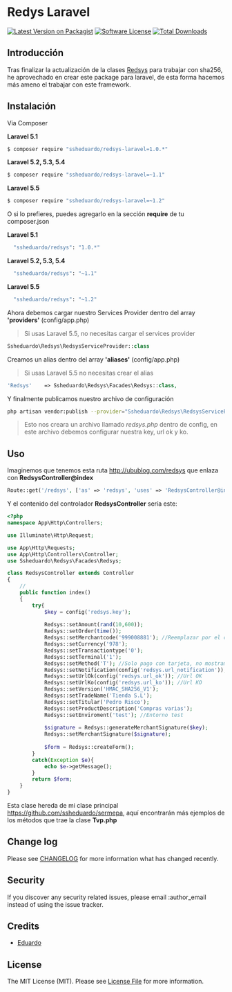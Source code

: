 # Redys Laravel

[![Latest Version on Packagist][ico-version]][link-packagist]
[![Software License][ico-license]](LICENSE.md)
[![Total Downloads][ico-downloads]][link-downloads]

## Introducción

Tras finalizar la actualización de la clases [Redsys][link-redsys] para trabajar con sha256, he aprovechado en crear este package para laravel, de esta forma hacemos más ameno el trabajar con este framework.

## Instalación

Via Composer

**Laravel 5.1**
``` bash
$ composer require "ssheduardo/redsys-laravel=1.0.*"
```

**Laravel 5.2, 5.3, 5.4**
``` bash
$ composer require "ssheduardo/redsys-laravel=~1.1"
```
**Laravel 5.5**
``` bash
$ composer require "ssheduardo/redsys-laravel=~1.2"
```

O si lo prefieres, puedes agregarlo en la sección **require** de tu composer.json

**Laravel 5.1**
```bash
  "ssheduardo/redsys": "1.0.*"
```

**Laravel 5.2, 5.3, 5.4**
```bash
  "ssheduardo/redsys": "~1.1"
```
**Laravel 5.5**
```bash
  "ssheduardo/redsys": "~1.2"
```

Ahora debemos cargar nuestro Services Provider dentro del array **'providers'** (config/app.php)
>Si usas Laravel 5.5, no necesitas cargar el services provider
```php
Ssheduardo\Redsys\RedsysServiceProvider::class
```

Creamos un alias dentro del array **'aliases'** (config/app.php)
>Si usas Laravel 5.5 no necesitas crear el alias
```php
'Redsys'    => Ssheduardo\Redsys\Facades\Redsys::class,
```

Y finalmente publicamos nuestro archivo de configuración 
```bash
php artisan vendor:publish --provider="Ssheduardo\Redsys\RedsysServiceProvider"
```
>Esto nos creara un archivo llamado *redsys.php* dentro de config, en este archivo debemos configurar nuestra key, url ok y ko. 


## Uso
Imaginemos que tenemos esta ruta http://ubublog.com/redsys que enlaza con **RedsysController@index**

```php
Route::get('/redsys', ['as' => 'redsys', 'uses' => 'RedsysController@index']);
```

Y el contenido del controlador **RedsysController** sería este:
``` php
<?php
namespace App\Http\Controllers;

use Illuminate\Http\Request;

use App\Http\Requests;
use App\Http\Controllers\Controller;
use Ssheduardo\Redsys\Facades\Redsys;

class RedsysController extends Controller
{
    //
    public function index()
    {
        try{
            $key = config('redsys.key');
              
            Redsys::setAmount(rand(10,600));
            Redsys::setOrder(time());
            Redsys::setMerchantcode('999008881'); //Reemplazar por el código que proporciona el banco
            Redsys::setCurrency('978');
            Redsys::setTransactiontype('0');
            Redsys::setTerminal('1');
            Redsys::setMethod('T'); //Solo pago con tarjeta, no mostramos iupay
            Redsys::setNotification(config('redsys.url_notification')); //Url de notificacion
            Redsys::setUrlOk(config('redsys.url_ok')); //Url OK
            Redsys::setUrlKo(config('redsys.url_ko')); //Url KO             
            Redsys::setVersion('HMAC_SHA256_V1');
            Redsys::setTradeName('Tienda S.L');
            Redsys::setTitular('Pedro Risco');
            Redsys::setProductDescription('Compras varias');
            Redsys::setEnviroment('test'); //Entorno test
    
            $signature = Redsys::generateMerchantSignature($key);
            Redsys::setMerchantSignature($signature);
    
            $form = Redsys::createForm();
        }
        catch(Exception $e){
            echo $e->getMessage();
        }
        return $form;
    }
}


```

Esta clase hereda de mi clase principal https://github.com/ssheduardo/sermepa, aquí encontrarán más ejemplos de los métodos que trae la clase **Tvp.php**


## Change log

Please see [CHANGELOG](CHANGELOG.md) for more information what has changed recently.


## Security

If you discover any security related issues, please email :author_email instead of using the issue tracker.

## Credits

- [Eduardo][link-author]

## License

The MIT License (MIT). Please see [License File](LICENSE.md) for more information.

[ico-version]: https://img.shields.io/packagist/v/ssheduardo/redsys-laravel.svg?style=flat-square
[ico-license]: https://img.shields.io/badge/license-MIT-brightgreen.svg?style=flat-square
[ico-downloads]: https://img.shields.io/packagist/dt/ssheduardo/redsys-laravel.svg?style=flat-square

[link-packagist]: https://packagist.org/packages/ssheduardo/redsys-laravel
[link-downloads]: https://packagist.org/packages/ssheduardo/redsys-laravel
[link-author]: https://github.com/ssheduardo
[link-contributors]: ../../contributors
[link-redsys]: https://github.com/ssheduardo/sermepa
